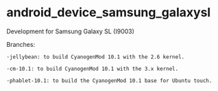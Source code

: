 android_device_samsung_galaxysl
===============================

Development for Samsung Galaxy SL (I9003)

Branches: 

	·jellybean: to build CyanogenMod 10.1 with the 2.6 kernel. 

	·cm-10.1: to build CyanogenMod 10.1 with the 3.x kernel.

	·phablet-10.1: to build the CyanogenMod 10.1 base for Ubuntu touch. 
